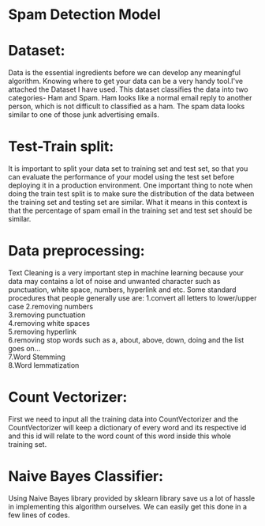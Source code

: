 # Spam Detection Model
# Dataset:

Data is the essential ingredients before we can develop any meaningful algorithm. Knowing where to get your data can be a very handy tool.I've attached the Dataset I have used. This dataset classifies the data into two categories- Ham and Spam. Ham looks like a normal email reply to another person, which is not difficult to classified as a ham. The spam data looks similar to one of those junk advertising emails.

# Test-Train split:

It is important to split your data set to training set and test set, so that you can evaluate the performance of your model using the test set before deploying it in a production environment.
One important thing to note when doing the train test split is to make sure the distribution of the data between the training set and testing set are similar.
What it means in this context is that the percentage of spam email in the training set and test set should be similar.

# Data preprocessing:

Text Cleaning is a very important step in machine learning because your data may contains a lot of noise and unwanted character such as punctuation, white space, numbers, hyperlink and etc.
Some standard procedures that people generally use are:
1.convert all letters to lower/upper case
2.removing numbers  
3.removing punctuation  
4.removing white spaces  
5.removing hyperlink  
6.removing stop words such as a, about, above, down, doing and the list goes on…  
7.Word Stemming  
8.Word lemmatization  

# Count Vectorizer:

First we need to input all the training data into CountVectorizer and the CountVectorizer will keep a dictionary of every word and its respective id and this id will relate to the word count of this word inside this whole training set.

# Naive Bayes Classifier:
 
Using Naive Bayes library provided by sklearn library save us a lot of hassle in implementing this algorithm ourselves. We can easily get this done in a few lines of codes.
